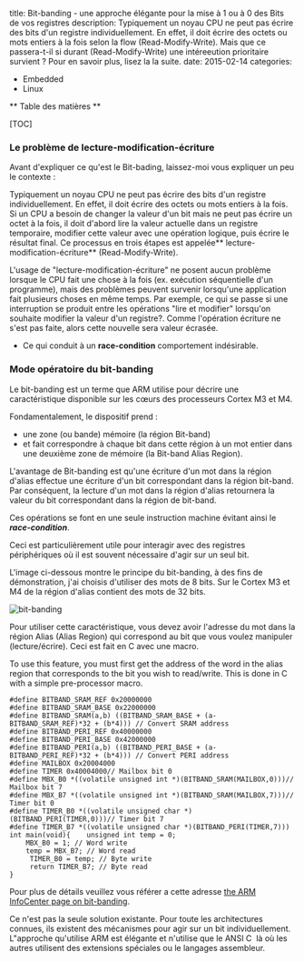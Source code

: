title: Bit-banding - une approche élégante pour la mise à 1 ou à 0 des Bits de vos registres
description: Typiquement un noyau CPU ne peut pas écrire des bits d'un registre individuellement. En effet, il doit écrire des octets ou mots entiers à la fois selon la flow (Read-Modify-Write). Mais que ce passera-t-il si durant (Read-Modify-Write) une intéreeution prioritaire survient ? Pour en savoir plus, lisez la la suite.
date: 2015-02-14
categories: 
- Embedded
- Linux

** Table des matières **

[TOC]

### Le problème de lecture-modification-écriture

Avant d'expliquer ce qu'est le Bit-bading, laissez-moi vous expliquer un peu le contexte : 

Typiquement un noyau CPU ne peut pas écrire des bits d'un registre individuellement. En effet, il doit écrire des octets ou mots entiers à la fois. Si un CPU a besoin de changer la valeur d'un bit mais ne peut pas écrire un octet à la fois, il doit d'abord lire la valeur actuelle dans un registre temporaire, modifier cette valeur avec une opération logique, puis écrire le résultat final. Ce processus en trois étapes est appelée** lecture-modification-écriture** (Read-Modify-Write).

L'usage de "lecture-modification-écriture" ne posent aucun problème lorsque le CPU fait une chose à la fois (ex. exécution séquentielle d'un programme), mais des problèmes peuvent survenir lorsqu'une application fait plusieurs choses en même temps. Par exemple, ce qui se passe si une interruption se produit entre les opérations "lire et modifier" lorsqu'on souhaite modifier la valeur d'un registre?. Comme l'opération écriture ne s'est pas faite, alors cette nouvelle sera valeur écrasée. 

* Ce qui conduit à un **race-condition** comportement indésirable.

### Mode opératoire du bit-banding

Le bit-banding est un terme que ARM utilise pour décrire une caractéristique disponible sur les cœurs des processeurs Cortex M3 et M4. 

Fondamentalement, le dispositif prend :
* une zone (ou bande) mémoire (la région Bit-band) 
* et fait correspondre à chaque bit dans cette région à un mot entier dans une deuxième zone de mémoire (la Bit-band Alias Region).

L'avantage de Bit-banding est qu'une écriture d'un mot dans la région d'alias effectue une écriture d'un bit correspondant dans la région bit-band. Par conséquent, la lecture d'un mot dans la région d'alias retournera la valeur du bit correspondant dans la région de bit-band. 

Ces opérations se font en une seule instruction machine évitant ainsi le ***race-condition***. 

Ceci est particulièrement utile pour interagir avec des registres périphériques où il est souvent nécessaire d'agir sur un seul bit. 

L'image ci-dessous montre le principe du bit-banding, à des fins de démonstration, j'ai choisis d'utiliser des mots de 8 bits. Sur le Cortex M3 et M4 de la région d'alias contient des mots de 32 bits.

![bit-banding](http://d1u2s20mo6at4b.cloudfront.net/wp-content/uploads/Screen-Shot-2013-01-30-at-7.39.59-AM.png)

Pour utiliser cette caractéristique, vous devez avoir l'adresse du mot dans la région Alias (Alias Region) qui correspond au bit que vous voulez manipuler (lecture/écrire). Ceci est fait en C avec une macro.

To use this feature, you must first get the address of the word in the alias region that corresponds to the bit you wish to read/write. This is done in C with a simple pre-processor macro.

    
    #define BITBAND_SRAM_REF 0x20000000
    #define BITBAND_SRAM_BASE 0x22000000
    #define BITBAND_SRAM(a,b) ((BITBAND_SRAM_BASE + (a-BITBAND_SRAM_REF)*32 + (b*4))) // Convert SRAM address
    #define BITBAND_PERI_REF 0x40000000
    #define BITBAND_PERI_BASE 0x42000000
    #define BITBAND_PERI(a,b) ((BITBAND_PERI_BASE + (a-BITBAND_PERI_REF)*32 + (b*4))) // Convert PERI address
    #define MAILBOX 0x20004000
    #define TIMER 0x40004000// Mailbox bit 0
    #define MBX_B0 *((volatile unsigned int *)(BITBAND_SRAM(MAILBOX,0)))// Mailbox bit 7
    #define MBX_B7 *((volatile unsigned int *)(BITBAND_SRAM(MAILBOX,7)))// Timer bit 0
    #define TIMER_B0 *((volatile unsigned char *)(BITBAND_PERI(TIMER,0)))// Timer bit 7
    #define TIMER_B7 *((volatile unsigned char *)(BITBAND_PERI(TIMER,7)))
    int main(void){    unsigned int temp = 0;
        MBX_B0 = 1; // Word write    
        temp = MBX_B7; // Word read    
         TIMER_B0 = temp; // Byte write    
         return TIMER_B7; // Byte read
    }


Pour plus de détails veuillez vous référer a cette adresse [the ARM InfoCenter page on bit-banding](http://infocenter.arm.com/help/index.jsp?topic=/com.arm.doc.dai0179b/CHDJHIDF.html).

Ce n'est pas la seule solution existante. Pour toute les architectures connues, ils existent des mécanismes pour agir sur un bit individuellement. L"approche qu'utilise ARM est élégante et n'utilise que le ANSI C  là où les autres utilisent des extensions spéciales ou le langages assembleur.

















